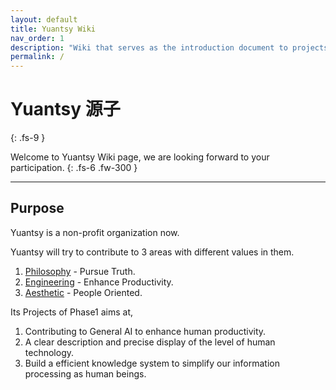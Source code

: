 ```yaml
---
layout: default
title: Yuantsy Wiki
nav_order: 1
description: "Wiki that serves as the introduction document to projects in Yuantsy."
permalink: /
---
```


# Yuantsy 源子
{: .fs-9 }

Welcome to Yuantsy Wiki page, we are looking forward to your participation. 
{: .fs-6 .fw-300 }


---
## Purpose
Yuantsy is a non-profit organization now.

Yuantsy will try to contribute to 3 areas with different values in them.
1. [Philosophy] - Pursue Truth.
2. [Engineering] - Enhance Productivity.
3. [Aesthetic] - People Oriented.



Its Projects of Phase1 aims at, 
1. Contributing to General AI to enhance human productivity.
2. A clear description and precise display of the level of human technology.
3. Build a efficient knowledge system to simplify our information processing as human beings.




[Engineering]: https://www.yuantsy.com/engineering/
[Philosophy]: https://www.yuantsy.com/philosophy/
[Aesthetic]: https://www.yuantsy.com/aesthetic/


